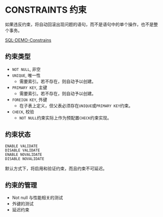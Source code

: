 # CONSTRAINTS 约束

如果违反约束，将自动回滚出现问题的语句，而不是语句中的单个操作，也不是整个事务。

[SQL-DEMO-Constrains](../../scripts/dev/ddl/constraints.sql)

## 约束类型

- `NOT NULL`, 非空
- `UNIQUE`, 唯一性
  - 需要索引。若不存在，则自动予以创建。
- `PRIMARY KEY`, 主键
  - 需要索引。若不存在，则自动予以创建。
- `FOREIGN KEY`, 外键
  - 在子表上定义，但父表必须存在`UNIQUE`或`PRIMARY KEY`约束。
- `CHECK`, 校验
  - `NOT NULL`约束实际上作为预配置`CHECK`约束实现。


## 约束状态

```oracle
ENABLE VALIDATE
DISABLE VALIDATE
ENABLE NOVALIDATE
DISABLE NOVALIDATE
```

默认方式下，将启用和验证约束，而且约束不可延迟。


## 约束的管理

- Not null 与性能相关的测试
- 外键的测试
- 延迟约束
